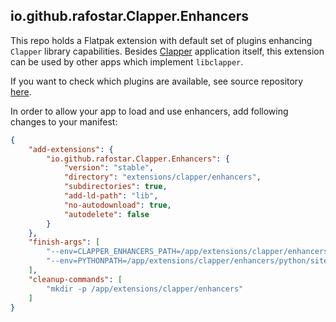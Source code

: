 ## io.github.rafostar.Clapper.Enhancers

This repo holds a Flatpak extension with default set of plugins enhancing `Clapper` library capabilities.
Besides [Clapper](https://rafostar.github.io/clapper/) application itself, this extension can be used by other apps which implement `libclapper`.

If you want to check which plugins are available, see source repository [here](https://github.com/Rafostar/clapper-enhancers).

In order to allow your app to load and use enhancers, add following changes to your manifest:

```json
{
    "add-extensions": {
        "io.github.rafostar.Clapper.Enhancers": {
            "version": "stable",
            "directory": "extensions/clapper/enhancers",
            "subdirectories": true,
            "add-ld-path": "lib",
            "no-autodownload": true,
            "autodelete": false
        }
    },
    "finish-args": [
        "--env=CLAPPER_ENHANCERS_PATH=/app/extensions/clapper/enhancers/plugins",
        "--env=PYTHONPATH=/app/extensions/clapper/enhancers/python/site-packages"
    ],
    "cleanup-commands": [
        "mkdir -p /app/extensions/clapper/enhancers"
    ]
}
```
